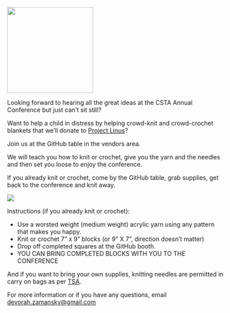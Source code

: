 
<img src="https://cestlaz.github.io/img/knitting-tech-conference/top.jpg" width="200px" height="200px">

Looking forward to hearing all the great ideas at the CSTA Annual Conference but just can’t sit still? 

Want to help a child in distress by helping crowd-knit and crowd-crochet blankets that we’ll donate to [Project Linus](https://www.projectlinus.org/)?

Join us at the GitHub table in the vendors area. 

We will teach you how to knit or crochet, give you the yarn and the needles  and then set you loose to enjoy the conference. 

If you already knit or crochet, come by the GitHub table, grab supplies, get back to the conference and knit away.

![](https://pbs.twimg.com/media/Cvke8R8WEAAx91h.jpg)

Instructions (if you already knit or crochet):

  - Use a worsted weight (medium weight) acrylic yarn using any pattern that makes you happy.
  - Knit or crochet 7” x 9” blocks (or 9” X 7”, direction doesn’t matter)
  - Drop off completed squares at the GitHub booth.
  - YOU CAN BRING COMPLETED BLOCKS WITH YOU TO THE CONFERENCE


And if you want to bring your own supplies, knitting needles are permitted in carry on bags as per [TSA](https://www.tsa.gov/travel/security-screening/whatcanibring/items/knitting-needles).

For more information or if you have any questions, email [devorah.zamansky@gmail.com](mailto:devorah.zamansky@gmail.com)





